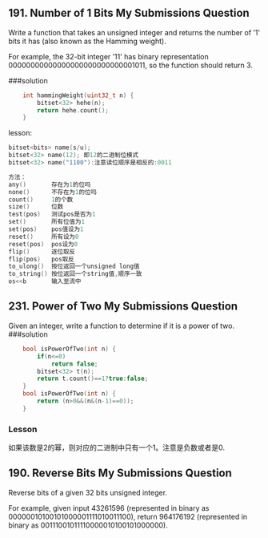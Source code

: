 ## 191. Number of 1 Bits My Submissions Question

Write a function that takes an unsigned integer and returns the number of ’1' bits it has (also known as the Hamming weight).

For example, the 32-bit integer ’11' has binary representation 00000000000000000000000000001011, so the function should return 3.

###solution
```C++
    int hammingWeight(uint32_t n) {
        bitset<32> hehe(n);
        return hehe.count();
    }
```
lesson:
```C++
bitset<bits> name(s/u);
bitset<32> name(12); 即12的二进制位模式
bitset<32> name("1100"):注意读位顺序是相反的:0011

方法：
any()       存在为1的位吗
none()      不存在为1的位吗
count()     1的个数
size()      位数
test(pos)   测试pos是否为1
set()       所有位值为1
set(pos)    pos值设为1
reset()     所有设为0
reset(pos)  pos设为0
flip()      逐位取反
flip(pos)   pos取反
to_ulong()  按位返回一个unsigned long值
to_string() 按位返回一个string值,顺序一致
os<<b       输入至流中
```
## 231. Power of Two My Submissions Question

Given an integer, write a function to determine if it is a power of two.
###solution
```C++
    bool isPowerOfTwo(int n) {
        if(n<=0)
            return false;
        bitset<32> t(n);
        return t.count()==1?true:false;
    }
    bool isPowerOfTwo(int n) {
        return (n>0&&(n&(n-1)==0));
    }
```
### Lesson

如果该数是2的幂，则对应的二进制中只有一个1。注意是负数或者是0.

## 190. Reverse Bits My Submissions Question

Reverse bits of a given 32 bits unsigned integer.

For example, given input 43261596 (represented in binary as 00000010100101000001111010011100), return 964176192 (represented in binary as 00111001011110000010100101000000).